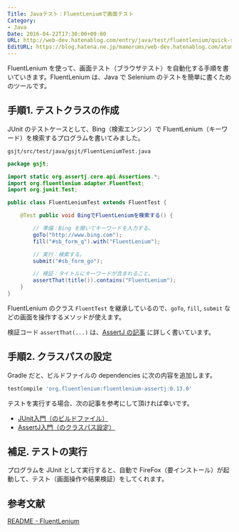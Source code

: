```yaml
---
Title: Javaテスト：FluentLeniumで画面テスト
Category:
- Java
Date: 2016-04-22T17:30:00+09:00
URL: http://web-dev.hatenablog.com/entry/java/test/fluentlenium/quick-start
EditURL: https://blog.hatena.ne.jp/mamorums/web-dev.hatenablog.com/atom/entry/10328749687179059194
---
```


FluentLenium を使って、画面テスト（ブラウザテスト）を自動化する手順を書いていきます。FluentLenium は、Java で Selenium のテストを簡単に書くためのツールです。


## 手順1. テストクラスの作成
JUnit のテストケースとして、Bing（検索エンジン）で FluentLenium（キーワード）を検索するプログラムを書いてみました。

`gsjt/src/test/java/gsjt/FluentLeniumTest.java`

```java
package gsjt;

import static org.assertj.core.api.Assertions.*;
import org.fluentlenium.adapter.FluentTest;
import org.junit.Test;

public class FluentLeniumTest extends FluentTest {

	@Test public void BingでFluentLeniumを検索する() {

		// 準備：Bing を開いてキーワードを入力する。
		goTo("http://www.bing.com");
		fill("#sb_form_q").with("FluentLenium");

		// 実行：検索する。
		submit("#sb_form_go");

		// 検証：タイトルにキーワードが含まれること。
		assertThat(title()).contains("FluentLenium");
	}
}
```

FluentLenium のクラス `FluentTest` を継承しているので、`goTo`, `fill`, `submit` などの画面を操作するメソッドが使えます。

検証コード `assertThat(...)` は、[AssertJ の記事](/entry/java/test/assertj/quick-start) に詳しく書いています。


## 手順2. クラスパスの設定
Gradle だと、ビルドファイルの dependencies に次の内容を追加します。

```gradle
testCompile 'org.fluentlenium:fluentlenium-assertj:0.13.0'
```

テストを実行する場合、次の記事を参考にして頂ければ幸いです。

- [JUnit入門（のビルドファイル）](/entry/java/test/junit/quick-start)
- [AssertJ入門（のクラスパス設定）](/entry/java/test/assertj/quick-start)


## 補足. テストの実行
プログラムを JUnit として実行すると、自動で FireFox（要インストール）が起動して、テスト（画面操作や結果検証）をしてくれます。


## 参考文献
[README - FluentLenium](https://github.com/FluentLenium/FluentLenium)
